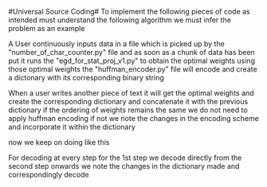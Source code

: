 #Universal Source Coding#
To implement the following pieces of code as intended must understand the following algorithm we must infer the problem as an example

A User continuously inputs data in a file which is picked up by the "number_of_char_counter.py" file and as soon as a chunk of data has been put it runs the "egd_for_stat_proj_v1.py" to obtain the optimal weights using those optimal weights the "huffman_encoder.py" file will encode and create a dictonary with its corresponding binary string 

When a user writes another piece of text it will get the optimal weights and create the corresponding dictionary and concatenate it with the previous dictionary if the ordering of weights remains the same we do not need to apply huffman encoding if not we note the changes in the encoding scheme and incorporate it within the dictionary 

now we keep on doing like this 

For decoding at every step for the 1st step we decode directly 
from the second step onwards we note the changes in the dictionary made and correspondingly decode 


